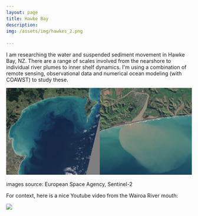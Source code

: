 ```yaml
---
layout: page
title: Hawke Bay
description: 
img: /assets/img/hawkes_2.png

---
```

I am researching the water and suspended sediment movement in Hawke Bay, NZ. There are a range of scales involved from the nearshore to individual river plumes to inner shelf dynamics. I'm using a combination of remote sensing, observational data and numerical ocean modeling (with COAWST) to study these.

<img src="/assets/img/s2_plume.png" alt="ex" width="900"/>

images source: European Space Agency, Sentinel-2

For context, here is a nice Youtube video from the Wairoa River mouth:

[![](http://img.youtube.com/vi/YM6i90B7Vpk/0.jpg)](http://www.youtube.com/watch?v=YM6i90B7Vpk "")


